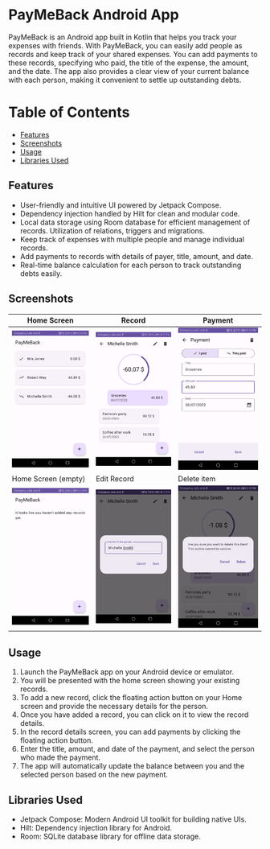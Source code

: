 # PayMeBack Android App

PayMeBack is an Android app built in Kotlin that helps you track your expenses with friends. With PayMeBack, you can easily add people as records and keep track of your shared expenses. You can add payments to these records, specifying who paid, the title of the expense, the amount, and the date. The app also provides a clear view of your current balance with each person, making it convenient to settle up outstanding debts.

# Table of Contents

- [Features](#features)
- [Screenshots](#screenshots)
- [Usage](#usage)
- [Libraries Used](#libraries-used)


## Features

- User-friendly and intuitive UI powered by Jetpack Compose.
- Dependency injection handled by Hilt for clean and modular code.
- Local data storage using Room database for efficient management of records. Utilization of relations, triggers and migrations.
- Keep track of expenses with multiple people and manage individual records.
- Add payments to records with details of payer, title, amount, and date.
- Real-time balance calculation for each person to track outstanding debts easily.

## Screenshots

| Home Screen                                | Record                                       | Payment                                           |
|--------------------------------------------|----------------------------------------------|---------------------------------------------------|
| ![Home Screen](screenshots/home.jpg)       | ![Add Record](screenshots/edit_record.jpg)   | ![Record Details](screenshots/edit_payment.jpg)   |
| Home Screen (empty)                        | Edit Record                                  | Delete item                                       |
| ![Home Screen](screenshots/home_empty.jpg) | ![Add Record](screenshots/add_person_2.jpg)  | ![Record Details](screenshots/delete_record.jpg)  |
## Usage

1. Launch the PayMeBack app on your Android device or emulator.
2. You will be presented with the home screen showing your existing records.
3. To add a new record, click the floating action button on your Home screen and provide the necessary details for the person.
4. Once you have added a record, you can click on it to view the record details.
5. In the record details screen, you can add payments by clicking the floating action button.
6. Enter the title, amount, and date of the payment, and select the person who made the payment.
7. The app will automatically update the balance between you and the selected person based on the new payment.

## Libraries Used

- Jetpack Compose: Modern Android UI toolkit for building native UIs.
- Hilt: Dependency injection library for Android.
- Room: SQLite database library for offline data storage.